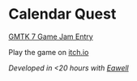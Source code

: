 # Calendar Quest
[GMTK 7 Game Jam Entry](https://itch.io/jam/gmtk-2023/rate/2158766)

Play the game on [itch.io](https://eawell.itch.io/calendar-quest)

_Developed in <20 hours with [Eawell](https://github.com/Eawell)_
